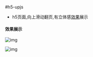 #h5-upjs

 - h5页面,向上滑动翻页,有立体感[效果](http://html.pengqiuyuan.com/swfi/swfi.html)展示
 
#### 效果展示

![img](https://cloud.githubusercontent.com/assets/4953205/13800625/d7710498-eb65-11e5-9355-4881333bde46.png)

![img](https://cloud.githubusercontent.com/assets/4953205/13800638/f7da5950-eb65-11e5-90ae-a042379e9e14.png)
